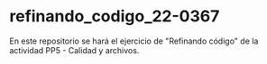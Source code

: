 # refinando_codigo_22-0367
En este repositorio se hará el ejercicio de "Refinando código" de la actividad PP5 - Calidad y archivos.
